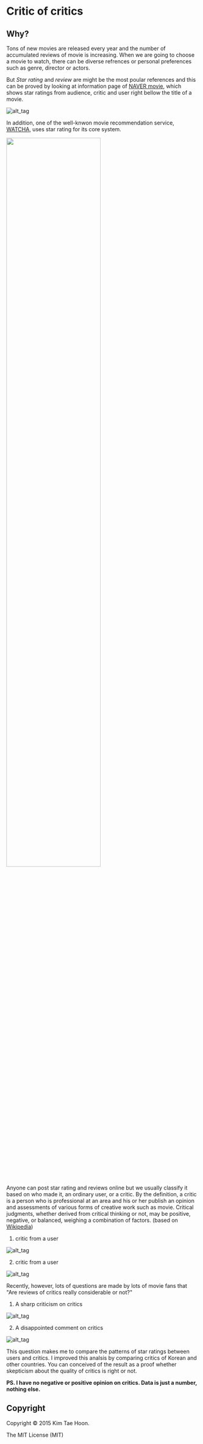 Critic of critics
=================

Why?
----

Tons of new movies are released every year and the number of accumulated reviews of movie is increasing. When we are going to choose a movie to watch, there can be diverse refrences or personal preferences such as genre, director or actors.
 
But *Star rating* and *review* are might be the most poular references and this can be proved by looking at information page of [NAVER movie](http://movie.naver.com/), which shows star ratings from audience, critic and user right bellow the title of a movie. 

![alt_tag](https://raw.githubusercontent.com/carpedm20/critic-of-critics/master/contents/naver.png)
 
In addition, one of the well-knwon movie recommendation service, [WATCHA](https://watcha.net/), uses star rating for its core system.

<img src="https://raw.githubusercontent.com/carpedm20/critic-of-critics/master/contents/watcha.png" width="70%">

Anyone can post star rating and reviews online but we usually classify it based on who made it, an ordinary user, or a critic. By the definition, a critic is a person who is professional at an area and his or her publish an opinion and assessments of various forms of creative work such as movie. Critical judgments, whether derived from critical thinking or not, may be positive, negative, or balanced, weighing a combination of factors. (based on [Wikipedia](http://en.wikipedia.org/wiki/Critic))

1. critic from a user

 ![alt_tag](https://raw.githubusercontent.com/carpedm20/critic-of-critics/master/contents/critic_from_user.png)

2. critic from a user

 ![alt_tag](https://raw.githubusercontent.com/carpedm20/critic-of-critics/master/contents/critic_from_critic.png)

Recently, however, lots of questions are made by lots of movie fans that "Are reviews of critics really considerable or not?"

1. A sharp criticism on critics

 ![alt_tag](https://raw.githubusercontent.com/carpedm20/critic-of-critics/master/contents/question1.png)


2. A disappointed comment on critics

 ![alt_tag](https://raw.githubusercontent.com/carpedm20/critic-of-critics/master/contents/question2.png)


This question makes me to compare the patterns of star ratings between users and critics. I improved this analsis by comparing critics of Korean and other countries. You can conceived of the result as a proof whether skepticism about the quality of critics is right or not.

**PS. I have no negative or positive opinion on critics. Data is just a number, nothing else.**


Copyright
---------

Copyright :copyright: 2015 Kim Tae Hoon.

The MIT License (MIT)
